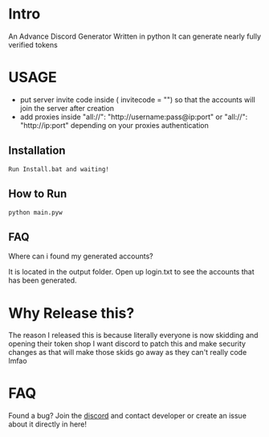 # Intro
An Advance Discord Generator Written in python It can generate nearly fully verified tokens

# USAGE
- put server invite code inside ( invitecode = "") so that the accounts will join the server after creation
- add proxies inside "all://": "http://username:pass@ip:port" or "all://": "http://ip:port" depending on your proxies authentication

## Installation

```
Run Install.bat and waiting!
```

## How to Run

```
python main.pyw
```
## FAQ

Where can i found my generated accounts?

It is located in the output folder. Open up login.txt to see the accounts that has been generated.

# Why Release this?
The reason I released this is because literally everyone is now skidding and opening their token shop I want discord to patch this and make security changes as that will make those skids go away as they can't really code lmfao

# FAQ

Found a bug? Join the <a href="https://www.fodidos.com/" rel="nofollow">discord</a> and contact developer or create an issue about it directly in here!
